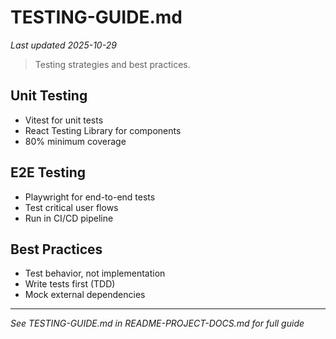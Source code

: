 # TESTING-GUIDE.md
*Last updated 2025-10-29*

> Testing strategies and best practices.

## Unit Testing

- Vitest for unit tests
- React Testing Library for components
- 80% minimum coverage

## E2E Testing

- Playwright for end-to-end tests
- Test critical user flows
- Run in CI/CD pipeline

## Best Practices

- Test behavior, not implementation
- Write tests first (TDD)
- Mock external dependencies

---

*See TESTING-GUIDE.md in README-PROJECT-DOCS.md for full guide*

